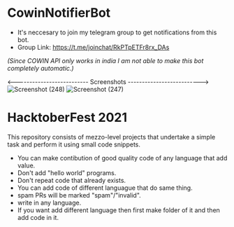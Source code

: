 # CowinNotifierBot

- It's neccesary to join my telegram group to get notifications from this bot. 
- Group Link: https://t.me/joinchat/RkPTpETFr8rx_DAs

_(Since COWIN API only works in india I am not able to make this bot completely automatic.)_

<-------------------------- Screenshots -------------------------->
![Screenshot (248)](https://user-images.githubusercontent.com/68530736/123980055-ddacf980-d9de-11eb-85f4-4a1ae712ba8f.png)
![Screenshot (247)](https://user-images.githubusercontent.com/68530736/123980067-e0a7ea00-d9de-11eb-80af-c4042c8d07a3.png)

# HacktoberFest 2021
This repository consists of mezzo-level projects that undertake a simple task and perform it using small code snippets.

* You can make contibution of good quality code of any language that add value.
* Don't add "hello world" programs.
* Don't repeat code that already exists.
* You can add code of different languague that do same thing.
* spam PRs will be marked "spam"/"invalid".
* write in any language.
* If you want add different language then first make folder of it and then add code in it.
